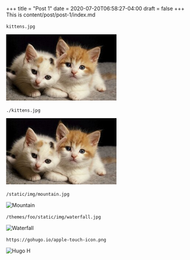 +++
title = "Post 1"
date = 2020-07-20T06:58:27-04:00
draft = false
+++
This is content/post/post-1/index.md

`kittens.jpg`

![Kittens](kittens.jpg "Some kittens!")

`./kittens.jpg`

![Kittens](./kittens.jpg "The same kittens!")

`/static/img/mountain.jpg`

![Mountain](/img/mountain.jpg "A mountain!")

`/themes/foo/static/img/waterfall.jpg`

![Waterfall](/img/waterfall.jpg "A waterfall!")

`https://gohugo.io/apple-touch-icon.png`

![Hugo H](https://gohugo.io/apple-touch-icon.png "The Hugo H")
